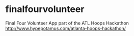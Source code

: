 finalfourvolunteer
==================

Final Four Volunteer App part of the ATL Hoops Hackathon http://www.hypepotamus.com/atlanta-hoops-hackathon/